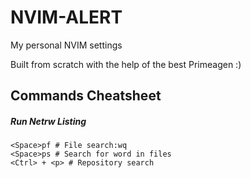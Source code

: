 # NVIM-ALERT

My personal NVIM settings

Built from scratch with the help of the best Primeagen :)

## Commands Cheatsheet

##### Run Netrw Listing
```
<Space>pf # File search:wq
<Space>ps # Search for word in files
<Ctrl> + <p> # Repository search
```
